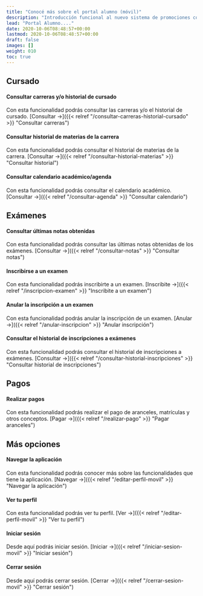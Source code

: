 ```yaml
---
title: "Conocé más sobre el portal alumno (móvil)"
description: "Introducción funcional al nuevo sistema de promociones comerciales."
lead: "Portal Alumno...."
date: 2020-10-06T08:48:57+00:00
lastmod: 2020-10-06T08:48:57+00:00
draft: false
images: []
weight: 010
toc: true
---
```


## Cursado

#### Consultar carreras y/o historial de cursado

Con esta funcionalidad podrás consultar las carreras y/o el historial de cursado. [Consultar →]({{< relref "/consultar-carreras-historial-cursado" >}} "Consultar carreras")

#### Consultar historial de materias de la carrera

Con esta funcionalidad podrás consultar el historial de materias de la carrera. [Consultar →]({{< relref "/consultar-historial-materias" >}} "Consultar historial")

#### Consultar calendario académico/agenda

Con esta funcionalidad podrás consultar el calendario académico. [Consultar →]({{< relref "/consultar-agenda" >}} "Consultar calendario")

## Exámenes

#### Consultar últimas notas obtenidas

Con esta funcionalidad podrás consultar las últimas notas obtenidas de los exámenes. [Consultar →]({{< relref "/consultar-notas" >}} "Consultar notas")

#### Inscribirse a un examen

Con esta funcionalidad podrás inscribirte a un examen. [Inscribite →]({{< relref "/inscripcion-examen" >}} "Inscribite a un examen")

#### Anular la inscripción a un examen

Con esta funcionalidad podrás anular la inscripción de un examen. [Anular →]({{< relref "/anular-inscripcion" >}} "Anular inscripción")

#### Consultar el historial de inscripciones a exámenes

Con esta funcionalidad podrás consultar el historial de inscripciones a exámenes. [Consultar →]({{< relref "/consultar-historial-inscripciones" >}} "Consultar historial de inscripciones")

## Pagos

#### Realizar pagos

Con esta funcionalidad podrás realizar el pago de aranceles, matrículas y otros conceptos. [Pagar →]({{< relref "/realizar-pago" >}} "Pagar aranceles")

## Más opciones

#### Navegar la aplicación 

Con esta funcionalidad podrás conocer más sobre las funcionalidades que tiene la aplicación. [Navegar →]({{< relref "/editar-perfil-movil" >}} "Navegar la aplicación")

#### Ver tu perfil 

Con esta funcionalidad podrás ver tu perfil. [Ver →]({{< relref "/editar-perfil-movil" >}} "Ver tu perfil")

#### Iniciar sesión

Desde aquí podrás iniciar sesión. [Iniciar →]({{< relref "/iniciar-sesion-movil" >}} "Iniciar sesión")

#### Cerrar sesión

Desde aquí podrás cerrar sesión. [Cerrar →]({{< relref "/cerrar-sesion-movil" >}} "Cerrar sesión")
